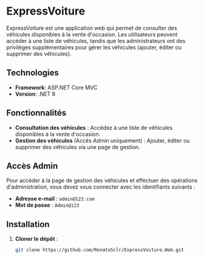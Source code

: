# ExpressVoiture

ExpressVoiture est une application web qui permet de consulter des véhicules disponibles à la vente d'occasion. Les utilisateurs peuvent accéder à une liste de véhicules, tandis que les administrateurs ont des privilèges supplémentaires pour gérer les véhicules (ajouter, éditer ou supprimer des véhicules).

## Technologies

- **Framework**: ASP.NET Core MVC
- **Version**: .NET 8

## Fonctionnalités

- **Consultation des véhicules** : Accédez à une liste de véhicules disponibles à la vente d'occasion.
- **Gestion des véhicules** (Accès Admin uniquement) : Ajouter, éditer ou supprimer des véhicules via une page de gestion.

## Accès Admin

Pour accéder à la page de gestion des véhicules et effectuer des opérations d'administration, vous devez vous connecter avec les identifiants suivants :

- **Adresse e-mail** : `admin@123.com`
- **Mot de passe** : `Admin@123`

## Installation

1. **Cloner le dépôt** :
   ```bash
   git clone https://github.com/RenatoSclr/ExpressVoiture.Web.git
